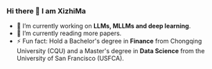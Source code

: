 ### Hi there 👋 I am XizhiMa

- 🔭 I’m currently working on **LLMs, MLLMs and deep learning**.
- 🌱 I’m currently reading more papers.
- ⚡ Fun fact: Hold a Bachelor's degree in **Finance** from Chongqing University (CQU) and a Master's degree in **Data Science** from the University of San Francisco (USFCA).

